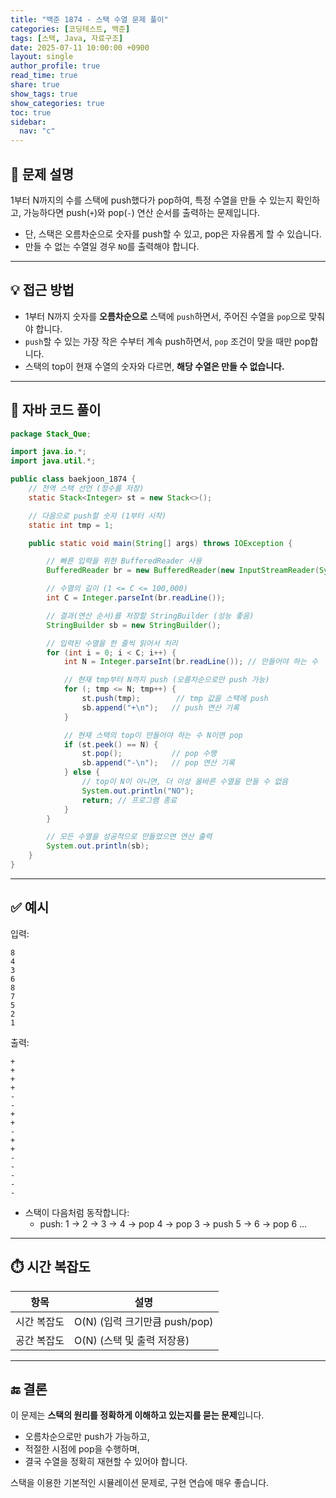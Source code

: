 ```yaml
---
title: "백준 1874 - 스택 수열 문제 풀이"
categories: [코딩테스트, 백준]
tags: [스택, Java, 자료구조]
date: 2025-07-11 10:00:00 +0900
layout: single
author_profile: true
read_time: true
share: true
show_tags: true
show_categories: true
toc: true
sidebar:
  nav: "c"
---
```


## 📘 문제 설명

1부터 N까지의 수를 스택에 push했다가 pop하여, 특정 수열을 만들 수 있는지 확인하고, 가능하다면 push(`+`)와 pop(`-`) 연산 순서를 출력하는 문제입니다.

- 단, 스택은 오름차순으로 숫자를 push할 수 있고, pop은 자유롭게 할 수 있습니다.
- 만들 수 없는 수열일 경우 `NO`를 출력해야 합니다.

---

## 💡 접근 방법

- 1부터 N까지 숫자를 **오름차순으로** 스택에 `push`하면서, 주어진 수열을 `pop`으로 맞춰야 합니다.
- `push`할 수 있는 가장 작은 수부터 계속 push하면서, `pop` 조건이 맞을 때만 pop합니다.
- 스택의 top이 현재 수열의 숫자와 다르면, **해당 수열은 만들 수 없습니다.**

---

## 📄 자바 코드 풀이

```java
package Stack_Que;

import java.io.*;
import java.util.*;

public class baekjoon_1874 {
    // 전역 스택 선언 (정수를 저장)
    static Stack<Integer> st = new Stack<>();

    // 다음으로 push할 숫자 (1부터 시작)
    static int tmp = 1;

    public static void main(String[] args) throws IOException {

        // 빠른 입력을 위한 BufferedReader 사용
        BufferedReader br = new BufferedReader(new InputStreamReader(System.in));

        // 수열의 길이 (1 <= C <= 100,000)
        int C = Integer.parseInt(br.readLine());

        // 결과(연산 순서)를 저장할 StringBuilder (성능 좋음)
        StringBuilder sb = new StringBuilder();

        // 입력된 수열을 한 줄씩 읽어서 처리
        for (int i = 0; i < C; i++) {
            int N = Integer.parseInt(br.readLine()); // 만들어야 하는 수

            // 현재 tmp부터 N까지 push (오름차순으로만 push 가능)
            for (; tmp <= N; tmp++) {
                st.push(tmp);        // tmp 값을 스택에 push
                sb.append("+\n");   // push 연산 기록
            }

            // 현재 스택의 top이 만들어야 하는 수 N이면 pop
            if (st.peek() == N) {
                st.pop();           // pop 수행
                sb.append("-\n");   // pop 연산 기록
            } else {
                // top이 N이 아니면, 더 이상 올바른 수열을 만들 수 없음
                System.out.println("NO");
                return; // 프로그램 종료
            }
        }

        // 모든 수열을 성공적으로 만들었으면 연산 출력
        System.out.println(sb);
    }
}

```

---

## ✅ 예시

입력:

```
8
4
3
6
8
7
5
2
1
```

출력:

```
+
+
+
+
-
-
+
+
-
+
+
-
-
-
-
-
```

- 스택이 다음처럼 동작합니다:
  - push: 1 → 2 → 3 → 4 → pop 4 → pop 3 → push 5 → 6 → pop 6 ...

---

## ⏱️ 시간 복잡도

| 항목        | 설명                          |
| ----------- | ----------------------------- |
| 시간 복잡도 | O(N) (입력 크기만큼 push/pop) |
| 공간 복잡도 | O(N) (스택 및 출력 저장용)    |

---

## 🔚 결론

이 문제는 **스택의 원리를 정확하게 이해하고 있는지를 묻는 문제**입니다.

- 오름차순으로만 push가 가능하고,
- 적절한 시점에 pop을 수행하며,
- 결국 수열을 정확히 재현할 수 있어야 합니다.

스택을 이용한 기본적인 시뮬레이션 문제로, 구현 연습에 매우 좋습니다.
